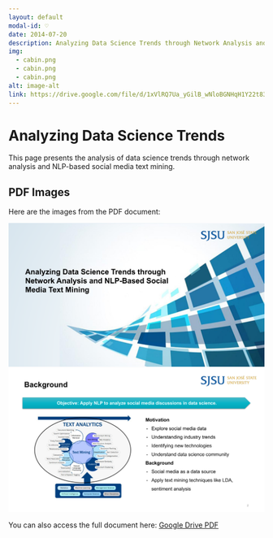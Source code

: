 ```yaml
---
layout: default
modal-id: ♡
date: 2014-07-20
description: Analyzing Data Science Trends through Network Analysis and NLP-Based Social Media Text Mining
img: 
  - cabin.png
  - cabin.png
  - cabin.png
alt: image-alt
link: https://drive.google.com/file/d/1xVlRQ7Ua_yGilB_wNloBGNHqH1Y22t83/view?usp=sharing
---
```


# Analyzing Data Science Trends

This page presents the analysis of data science trends through network analysis and NLP-based social media text mining.

## PDF Images

Here are the images from the PDF document:

![Page 1](https://github.com/zikkkiii/zikkkiii.github.io/raw/main/_posts/pdf_images/output_page_1.png)
![Page 2](https://github.com/zikkkiii/zikkkiii.github.io/raw/main/_posts/pdf_images/output_page_2.png)

You can also access the full document here: [Google Drive PDF](https://drive.google.com/file/d/1xVlRQ7Ua_yGilB_wNloBGNHqH1Y22t83/view?usp=sharing)

